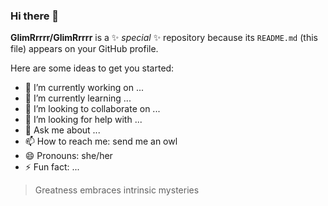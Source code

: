 ### Hi there 👋


**GlimRrrrr/GlimRrrrr** is a ✨ _special_ ✨ repository because its `README.md` (this file) appears on your GitHub profile.

Here are some ideas to get you started:

- 🔭 I’m currently working on ...
- 🌱 I’m currently learning ...
- 👯 I’m looking to collaborate on ...
- 🤔 I’m looking for help with ...
- 💬 Ask me about ...
- 📫 How to reach me: send me an owl
- 😄 Pronouns: she/her
- ⚡ Fun fact: ...

> Greatness embraces intrinsic mysteries


[](./image.jpeg)
